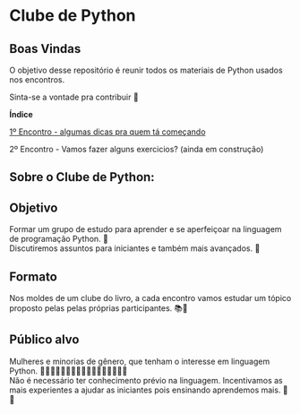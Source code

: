 # Clube de Python

## Boas Vindas

O objetivo desse repositório é reunir todos os materiais de Python usados nos encontros.

Sinta-se a vontade pra contribuir :green_heart:

**Índice**

[1º Encontro - algumas dicas pra quem tá começando](https://github.com/KarolRodriguespy/clube-de-python/blob/master/Encontro-1.md)

2º Encontro - Vamos fazer alguns exercicios? (ainda em construção)



## Sobre o Clube de Python:  

## Objetivo  
Formar um grupo de estudo para aprender e se aperfeiçoar na linguagem de programação Python. 🐍  
Discutiremos assuntos para iniciantes e também mais avançados. 💬  

## Formato  
Nos moldes de um clube do livro, a cada encontro vamos estudar um tópico proposto pelas pelas próprias participantes. 📚📖  

## Público alvo  
Mulheres e minorias de gênero, que tenham o interesse em linguagem Python. 👩‍💻👩🏻‍💻👩🏼‍💻👩🏽‍💻👩🏾‍💻👩🏿‍💻  
Não é necessário ter conhecimento prévio na linguagem. Incentivamos as mais experientes a ajudar as iniciantes pois ensinando aprendemos mais. 👊🤝


